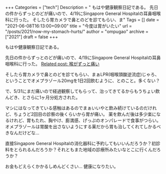 +++
Categories = ["tech"]
Description = " もはや健康観察日記である。  先日の件からずっとのどが痛いので、4/19にSingapore General Hospitalの耳鼻咽喉科に行った。 そしたら胃カメラで鼻とのどを診てもらい、ま"
Tags = []
date = "2021-06-08T16:13:00+09:00"
title = "今度は胃がいたい"
url = "/posts/2021/now-my-stomach-hurts/"
author = "ompugao"
archive = ["2021"]
draft = false
+++

<body>
<p>もはや健康観察日記である。</p>

<p>先日の件からずっとのどが痛いので、4/19にSingapore General Hospitalの耳鼻咽喉科に行った。
<a href="{{% ref path=\"/posts/2021/sore-throat-wont-go-away/\"%}}">Related post: 喉がずっと痛い</a></p>

<p>そしたら胃カメラで鼻とのどを診てもらい、まぁLPR(咽喉頭酸逆流症)じゃろ、ということでオメプラゾール20mgを1日2回飲むように、とのこと。多くない？</p>

<p>で、5/31にまだ痛いので経過観察してもらって、治ってきてるからもうちょい飲んどき、とさらに1ヶ月分処方された。</p>

<p>マシにはなってきている感触はあるのでまぁいいやと飲み続けているのだけれど、ちょうど2回目の診察の後くらいから胃が痛い。
薬を飲んだ後は多少楽になるけれど、胃もたれ、胸やけ、膨満感、げっぷのオンパレードで食事がつらい。
オメプラゾールは胃酸を出さないようにする薬だから胃も治してくれてしかるべきなんだけどな…</p>

<p>直接Singapore General Hospitalの消化器科に予約してもいいんだろうか？初診料をとられるんだろうか？それともまた地域の診療所みたいなとこに行くんだろうか？</p>

<p>お金もどえらくかかるしめんどくさい… 健康になりたい。</p>
</body>
